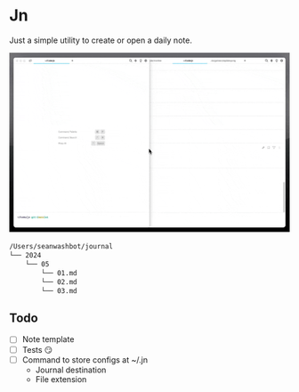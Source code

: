 # Jn

Just a simple utility to create or open a daily note.

![jn.gif](jn.gif)

```
/Users/seanwashbot/journal
└── 2024
    └── 05
        └── 01.md
        └── 02.md
        └── 03.md
```

## Todo

- [ ] Note template
- [ ] Tests 😏
- [ ] Command to store configs at ~/.jn
  - Journal destination
  - File extension
